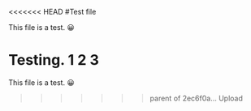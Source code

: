 <<<<<<< HEAD
#Test file

This file is a test. 😀

Testing. 1 2 3
=======
This file is a test. 😀
>>>>>>> parent of 2ec6f0a... Upload
